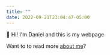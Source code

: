 ```yaml
---
title: ""
date: 2022-09-21T23:04:47-05:00
---
```


👋 Hi! I'm Daniel and this is my webpage

Want to to read more [about me](/about)?
